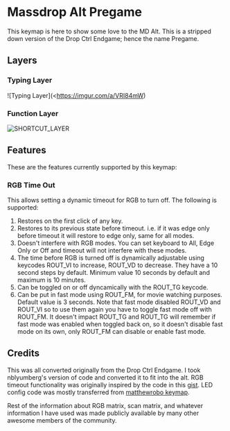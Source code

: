 # Massdrop Alt Pregame

This keymap is here to show some love to the MD Alt. This is a stripped down version of the Drop Ctrl Endgame; hence the name Pregame.

## Layers

### Typing Layer

![Typing Layer](<https://imgur.com/a/VRI84mW)

### Function Layer

![SHORTCUT_LAYER](https://imgur.com/a/SMaH5Qm)

## Features

These are the features currently supported by this keymap:

### RGB Time Out

This allows setting a dynamic timeout for RGB to turn off. The following is supported:

1. Restores on the first click of any key.
2. Restores to its previous state before timeout. i.e. if it was edge only before timeout it will restore to edge only, same for all modes.
3. Doesn't interfere with RGB modes. You can set keyboard to All, Edge Only or Off and timeout will not interfere with these modes.
4. The time before RGB is turned off is dynamically adjustable using keycodes ROUT_VI to increase, ROUT_VD to decrease. They have a 10 second steps by default. Minimum value 10 seconds by default and maximum is 10 minutes.
5. Can be toggled on or off dyncamically with the ROUT_TG keycode.
6. Can be put in fast mode using ROUT_FM, for movie watching purposes. Default value is 3 seconds. Note that fast mode disabled ROUT_VD and ROUT_VI so to use them again you have to toggle fast mode off with ROUT_FM. It doesn't impact ROUT_TG and ROUT_TG will remember if fast mode was enabled when toggled back on, so it doesn't disable fast mode on its own, only ROUT_FM can disable or enable fast mode.



## Credits

This was all converted originally from the Drop Ctrl Endgame.  I took nblyumberg's version of code and converted it to fit into the alt.
RGB timeout functionality was originally inspired by the code in this [gist](https://gist.github.com/algernon/9182469e21894192017f2bb5d478c7df).
LED config code was mostly transferred from [matthewrobo keymap](https://github.com/qmk/qmk_firmware/tree/master/keyboards/massdrop/ctrl/keymaps/matthewrobo).


Rest of the information about RGB matrix, scan matrix, and whatever information I have used was made publicly available by many other awesome members of the community.
